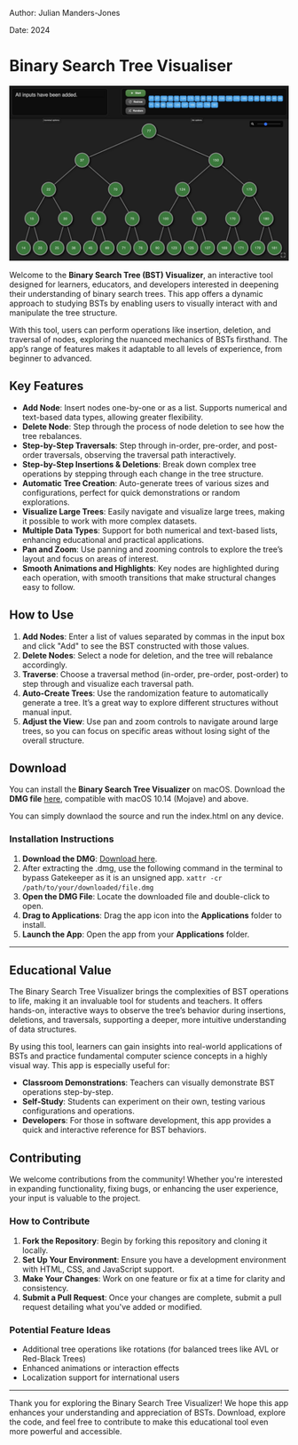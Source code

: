Author:  Julian Manders-Jones

Date:  2024

# Binary Search Tree Visualiser

![Screenshot of BST](images/ScreenshotOfBST.jpg)
   
Welcome to the **Binary Search Tree (BST) Visualizer**, an interactive tool designed for learners, educators, and developers interested in deepening their understanding of binary search trees. This app offers a dynamic approach to studying BSTs by enabling users to visually interact with and manipulate the tree structure.

With this tool, users can perform operations like insertion, deletion, and traversal of nodes, exploring the nuanced mechanics of BSTs firsthand. The app’s range of features makes it adaptable to all levels of experience, from beginner to advanced.

## Key Features

- **Add Node**: Insert nodes one-by-one or as a list. Supports numerical and text-based data types, allowing greater flexibility.
- **Delete Node**: Step through the process of node deletion to see how the tree rebalances.
- **Step-by-Step Traversals**: Step through in-order, pre-order, and post-order traversals, observing the traversal path interactively.
- **Step-by-Step Insertions & Deletions**: Break down complex tree operations by stepping through each change in the tree structure.
- **Automatic Tree Creation**: Auto-generate trees of various sizes and configurations, perfect for quick demonstrations or random explorations.
- **Visualize Large Trees**: Easily navigate and visualize large trees, making it possible to work with more complex datasets.
- **Multiple Data Types**: Support for both numerical and text-based lists, enhancing educational and practical applications.
- **Pan and Zoom**: Use panning and zooming controls to explore the tree’s layout and focus on areas of interest.
- **Smooth Animations and Highlights**: Key nodes are highlighted during each operation, with smooth transitions that make structural changes easy to follow.

## How to Use

1. **Add Nodes**: Enter a list of values separated by commas in the input box and click "Add" to see the BST constructed with those values.
2. **Delete Nodes**: Select a node for deletion, and the tree will rebalance accordingly.
3. **Traverse**: Choose a traversal method (in-order, pre-order, post-order) to step through and visualize each traversal path.
4. **Auto-Create Trees**: Use the randomization feature to automatically generate a tree. It’s a great way to explore different structures without manual input.
5. **Adjust the View**: Use pan and zoom controls to navigate around large trees, so you can focus on specific areas without losing sight of the overall structure.

## Download

You can install the **Binary Search Tree Visualizer** on macOS. Download the **DMG file** [here](https://github.com/iteacher/bstvisualiser/releases/tag/v1.0.1), compatible with macOS 10.14 (Mojave) and above.

You can simply downlaod the source and run the index.html on any device.

### Installation Instructions

1. **Download the DMG**: [Download here](https://github.com/iteacher/bstvisualiser/releases/tag/v1.0.1).
2. After extracting the .dmg, use the following command in the terminal to bypass Gatekeeper as it is an unsigned app.
   `xattr -cr /path/to/your/downloaded/file.dmg` 
4. **Open the DMG File**: Locate the downloaded file and double-click to open.
5. **Drag to Applications**: Drag the app icon into the **Applications** folder to install.
6. **Launch the App**: Open the app from your **Applications** folder.

---

## Educational Value

The Binary Search Tree Visualizer brings the complexities of BST operations to life, making it an invaluable tool for students and teachers. It offers hands-on, interactive ways to observe the tree’s behavior during insertions, deletions, and traversals, supporting a deeper, more intuitive understanding of data structures.

By using this tool, learners can gain insights into real-world applications of BSTs and practice fundamental computer science concepts in a highly visual way. This app is especially useful for:

- **Classroom Demonstrations**: Teachers can visually demonstrate BST operations step-by-step.
- **Self-Study**: Students can experiment on their own, testing various configurations and operations.
- **Developers**: For those in software development, this app provides a quick and interactive reference for BST behaviors.

## Contributing

We welcome contributions from the community! Whether you're interested in expanding functionality, fixing bugs, or enhancing the user experience, your input is valuable to the project.

### How to Contribute

1. **Fork the Repository**: Begin by forking this repository and cloning it locally.
2. **Set Up Your Environment**: Ensure you have a development environment with HTML, CSS, and JavaScript support.
3. **Make Your Changes**: Work on one feature or fix at a time for clarity and consistency.
4. **Submit a Pull Request**: Once your changes are complete, submit a pull request detailing what you've added or modified.

### Potential Feature Ideas

- Additional tree operations like rotations (for balanced trees like AVL or Red-Black Trees)
- Enhanced animations or interaction effects
- Localization support for international users

---

Thank you for exploring the Binary Search Tree Visualizer! We hope this app enhances your understanding and appreciation of BSTs. Download, explore the code, and feel free to contribute to make this educational tool even more powerful and accessible.
